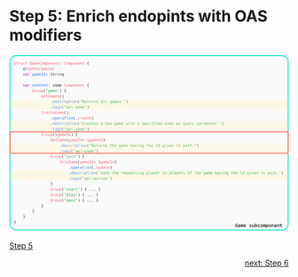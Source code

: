 # Step 5: Enrich endopints with OAS modifiers

![step-5](./info-material/Apodini-OAS-Instructions/step-5.png)

<p align="left">
    <a href="./step-4.md">Step 5</a>
</p>
<p align="right">
    <a href="./step-6.md">next: Step 6</a>
</p>